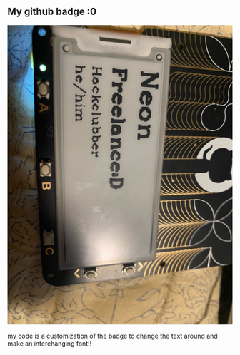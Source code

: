 ## My github badge :0
![photo](./photo.png)

my code is a customization of the badge to change the text around and make an interchanging font!!